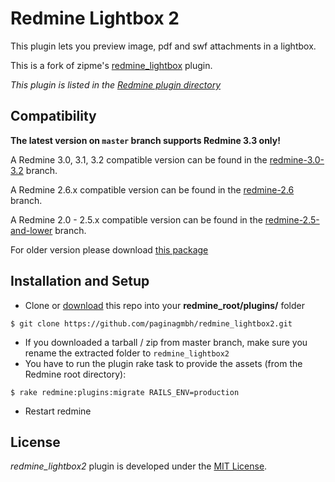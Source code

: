 Redmine Lightbox 2
==================

This plugin lets you preview image, pdf and swf attachments in a lightbox.

This is a fork of zipme's [redmine_lightbox](https://github.com/zipme/redmine_lightbox) plugin.

*This plugin is listed in the [Redmine plugin directory](http://www.redmine.org/plugins/redmine_lightbox2)*


Compatibility
-------------

**The latest version on `master` branch supports Redmine 3.3 only!**

A Redmine 3.0, 3.1, 3.2 compatible version can be found in the [redmine-3.0-3.2](https://github.com/paginagmbh/redmine_lightbox2/tree/redmine-3.0-3.2) branch.

A Redmine 2.6.x compatible version can be found in the [redmine-2.6](https://github.com/paginagmbh/redmine_lightbox2/tree/redmine-2.6) branch.

A Redmine 2.0 - 2.5.x compatible version can be found in the [redmine-2.5-and-lower](https://github.com/paginagmbh/redmine_lightbox2/tree/redmine-2.5-and-lower) branch.

For older version please download [this package](https://github.com/paginagmbh/redmine_lightbox2/zipball/7cd1d66d54f267015dcd0b0d0eadab251918de1d)


Installation and Setup
----------------------

* Clone or [download](https://github.com/paginagmbh/redmine_lightbox2/releases) this repo into your **redmine_root/plugins/** folder
```
$ git clone https://github.com/paginagmbh/redmine_lightbox2.git
```
* If you downloaded a tarball / zip from master branch, make sure you rename the extracted folder to `redmine_lightbox2`
* You have to run the plugin rake task to provide the assets (from the Redmine root directory):
```
$ rake redmine:plugins:migrate RAILS_ENV=production
```
* Restart redmine


License
-------

*redmine_lightbox2* plugin is developed under the [MIT License](LICENCE).
